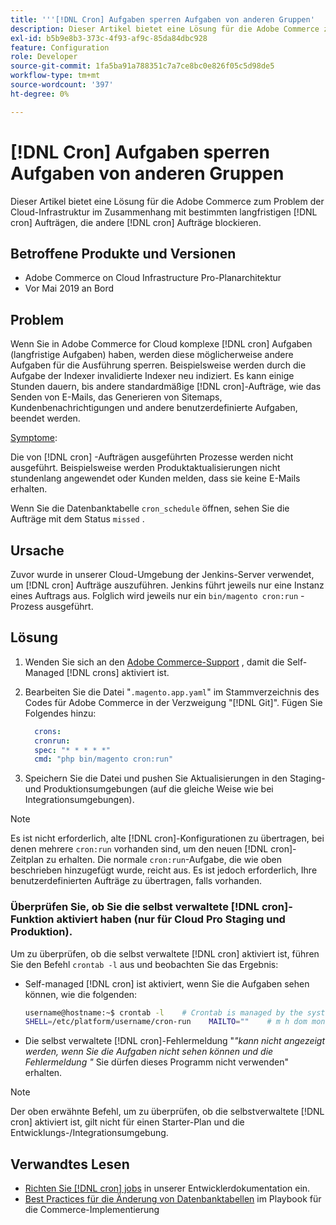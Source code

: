 ```yaml
---
title: '''[!DNL Cron] Aufgaben sperren Aufgaben von anderen Gruppen'
description: Dieser Artikel bietet eine Lösung für die Adobe Commerce zum Problem der Cloud-Infrastruktur im Zusammenhang mit bestimmten langfristigen [!DNL cron] Aufträgen, die andere [!DNL cron] Aufträge blockieren.
exl-id: b5b9e8b3-373c-4f93-af9c-85da84dbc928
feature: Configuration
role: Developer
source-git-commit: 1fa5ba91a788351c7a7ce8bc0e826f05c5d98de5
workflow-type: tm+mt
source-wordcount: '397'
ht-degree: 0%

---
```


# [!DNL Cron] Aufgaben sperren Aufgaben von anderen Gruppen

Dieser Artikel bietet eine Lösung für die Adobe Commerce zum Problem der Cloud-Infrastruktur im Zusammenhang mit bestimmten langfristigen [!DNL cron] Aufträgen, die andere [!DNL cron] Aufträge blockieren.

## Betroffene Produkte und Versionen

* Adobe Commerce on Cloud Infrastructure Pro-Planarchitektur
* Vor Mai 2019 an Bord

## Problem

Wenn Sie in Adobe Commerce for Cloud komplexe [!DNL cron] Aufgaben (langfristige Aufgaben) haben, werden diese möglicherweise andere Aufgaben für die Ausführung sperren. Beispielsweise werden durch die Aufgabe der Indexer invalidierte Indexer neu indiziert. Es kann einige Stunden dauern, bis andere standardmäßige [!DNL cron]-Aufträge, wie das Senden von E-Mails, das Generieren von Sitemaps, Kundenbenachrichtigungen und andere benutzerdefinierte Aufgaben, beendet werden.

<u>Symptome</u>:

Die von [!DNL cron] -Aufträgen ausgeführten Prozesse werden nicht ausgeführt. Beispielsweise werden Produktaktualisierungen nicht stundenlang angewendet oder Kunden melden, dass sie keine E-Mails erhalten.

Wenn Sie die Datenbanktabelle `cron_schedule` öffnen, sehen Sie die Aufträge mit dem Status `missed` .

## Ursache

Zuvor wurde in unserer Cloud-Umgebung der Jenkins-Server verwendet, um [!DNL cron] Aufträge auszuführen. Jenkins führt jeweils nur eine Instanz eines Auftrags aus. Folglich wird jeweils nur ein `bin/magento cron:run` -Prozess ausgeführt.

## Lösung

1. Wenden Sie sich an den [Adobe Commerce-Support](/help/help-center-guide/help-center/magento-help-center-user-guide.md#submit-ticket) , damit die Self-Managed [!DNL crons] aktiviert ist.
1. Bearbeiten Sie die Datei &quot;`.magento.app.yaml`&quot; im Stammverzeichnis des Codes für Adobe Commerce in der Verzweigung &quot;[!DNL Git]&quot;. Fügen Sie Folgendes hinzu:

   ```yaml
     crons:
     cronrun:
     spec: "* * * * *"
     cmd: "php bin/magento cron:run"
   ```

1. Speichern Sie die Datei und pushen Sie Aktualisierungen in den Staging- und Produktionsumgebungen (auf die gleiche Weise wie bei Integrationsumgebungen).

>[!NOTE]
>
>Es ist nicht erforderlich, alte [!DNL cron]-Konfigurationen zu übertragen, bei denen mehrere `cron:run` vorhanden sind, um den neuen [!DNL cron]-Zeitplan zu erhalten. Die normale `cron:run`-Aufgabe, die wie oben beschrieben hinzugefügt wurde, reicht aus. Es ist jedoch erforderlich, Ihre benutzerdefinierten Aufträge zu übertragen, falls vorhanden.

### Überprüfen Sie, ob Sie die selbst verwaltete [!DNL cron]-Funktion aktiviert haben (nur für Cloud Pro Staging und Produktion).

Um zu überprüfen, ob die selbst verwaltete [!DNL cron] aktiviert ist, führen Sie den Befehl `crontab -l` aus und beobachten Sie das Ergebnis:

* Self-managed [!DNL cron] ist aktiviert, wenn Sie die Aufgaben sehen können, wie die folgenden:

  ```bash
  username@hostname:~$ crontab -l    # Crontab is managed by the system, attempts to edit it directly will fail.
  SHELL=/etc/platform/username/cron-run    MAILTO=""    # m h dom mon dow job_name    * * * * * cronrun
  ```

* Die selbst verwaltete [!DNL cron]-Fehlermeldung &quot;*&quot;kann nicht angezeigt werden, wenn Sie die Aufgaben nicht sehen können und die Fehlermeldung &quot;* Sie dürfen dieses Programm nicht verwenden&quot; erhalten.

>[!NOTE]
>
>Der oben erwähnte Befehl, um zu überprüfen, ob die selbstverwaltete [!DNL cron] aktiviert ist, gilt nicht für einen Starter-Plan und die Entwicklungs-/Integrationsumgebung.

## Verwandtes Lesen

* [ Richten Sie  [!DNL cron] jobs](https://experienceleague.adobe.com/en/docs/commerce-operations/configuration-guide/cli/configure-cron-jobs) in unserer Entwicklerdokumentation ein.
* [Best Practices für die Änderung von Datenbanktabellen](https://experienceleague.adobe.com/en/docs/commerce-operations/implementation-playbook/best-practices/development/modifying-core-and-third-party-tables#why-adobe-recommends-avoiding-modifications) im Playbook für die Commerce-Implementierung
